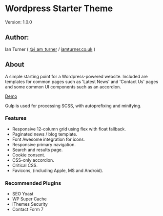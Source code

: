 # Wordpress Starter Theme

Version: 1.0.0

## Author:

Ian Turner ( [@i_am_turner](http://twitter.com/i_am_turner) / [iamturner.co.uk](http://iamturner.co.uk) )

## About

A simple starting point for a Wordpress-powered website. Included are templates for common pages such as 'Latest News' and 'Contact Us' pages and some common UI components such as an accordion.

[Demo](http://starter-wp.iamturner.co.uk)

Gulp is used for processing SCSS, with autoprefixing and minifying.

### Features

* Responsive 12-column grid using flex with float fallback.
* Paginated news / blog template.
* Font Awesome integration for icons.
* Responsive primary navigation.
* Search and results page.
* Cookie consent.
* CSS-only accordion.
* Critical CSS.
* Favicons, (including Apple, MS and Android).

### Recommended Plugins

* SEO Yoast
* WP Super Cache
* iThemes Security
* Contact Form 7
